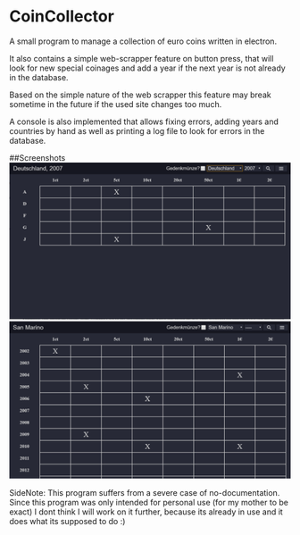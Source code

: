# CoinCollector
A small program to manage a collection of euro coins written in electron.

It also contains a simple web-scrapper feature on button press, that will look for new special coinages and add a year if the next year is not already in the database.

Based on the simple nature of the web scrapper this feature may break sometime in the future if the used site changes too much.

A console is also implemented that allows fixing errors, adding years and countries by hand as well as printing a log file to look for errors in the database.

##Screenshots
![Screeshot_1](screenshot_1.png)
![Screeshot_2](screenshot_2.png)

SideNote: This program suffers from a severe case of no-documentation. Since this program was only intended for personal use (for my mother to be exact) I dont think I will work on it further, because its already in use and it does what its supposed to do :)
